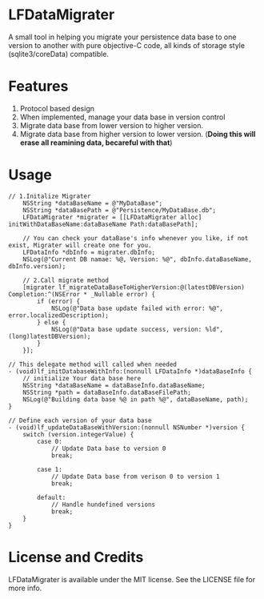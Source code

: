 # LFDataMigrater
A small tool in helping you migrate your persistence data base to one version to another with pure objective-C code, all kinds of storage style (sqlite3/coreData) compatible.

# Features

1. Protocol based design
2. When implemented, manage your data base in version control
3. Migrate data base from lower version to higher version.
4. Migrate data base from higher version to lower version. (**Doing this will erase all reamining data, becareful with that**)

# Usage
```objc
// 1.Initalize Migrater
    NSString *dataBaseName = @"MyDataBase";
    NSString *dataBasePath = @"Persistence/MyDataBase.db";
    LFDataMigrater *migrater = [[LFDataMigrater alloc] initWithDataBaseName:dataBaseName Path:dataBasePath];
    
    // You can check your dataBase's info whenever you like, if not exist, Migrater will create one for you.
    LFDataInfo *dbInfo = migrater.dbInfo;
    NSLog(@"Current DB namae: %@, Version: %@", dbInfo.dataBaseName, dbInfo.version);
    
    // 2.Call migrate method
    [migrater lf_migrateDataBaseToHigherVersion:@(latestDBVersion) Completion:^(NSError * _Nullable error) {
        if (error) {
            NSLog(@"Data base update failed with error: %@", error.localizedDescription);
        } else {
            NSLog(@"Data base update success, version: %ld", (long)latestDBVersion);
        }
    }];

// This delegate method will called when needed
- (void)lf_initDatabaseWithInfo:(nonnull LFDataInfo *)dataBaseInfo {
    // initialize Your data base here
    NSString *dataBaseName = dataBaseInfo.dataBaseName;
    NSString *path = dataBaseInfo.dataBaseFilePath;
    NSLog(@"Building data base %@ in path %@", dataBaseName, path);
}

// Define each version of your data base
- (void)lf_updateDataBaseWithVersion:(nonnull NSNumber *)version {
    switch (version.integerValue) {
        case 0:
            // Update Data base to version 0
            break;
            
        case 1:
            // Update Data base from verison 0 to version 1
            break;
            
        default:
            // Handle hundefined versions
            break;
    }
}

```

# License and Credits
LFDataMigrater is available under the MIT license. See the LICENSE file for more info.